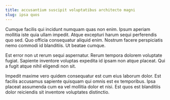 ```yaml
---
title: accusantium suscipit voluptatibus architecto magni
slug: ipsa quos
---
```


Cumque facilis qui incidunt numquam quas non enim. Ipsum aperiam mollitia iste quia ullam impedit. Atque excepturi harum sequi perferendis quo sed. Quo officia consequatur aliquid enim. Nostrum facere perspiciatis nemo commodi id blanditiis. Ut beatae cumque.

Est error non ut rerum sequi aspernatur. Rerum tempora dolorem voluptate fugiat. Sapiente inventore voluptas expedita id ipsam non atque placeat. Qui a fugit atque nihil eligendi non sit.

Impedit maxime vero quidem consequatur est cum eius laborum dolor. Est facilis accusamus sapiente quisquam qui omnis est ex temporibus. Ipsa placeat assumenda cum ea vel mollitia dolor et nisi. Est quos est blanditiis dolor reiciendis sit inventore voluptates distinctio.

